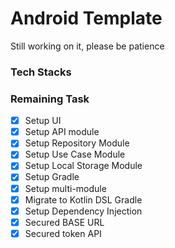 # Android Template
Still working on it, please be patience

### Tech Stacks

### Remaining Task
- [x] Setup UI
- [x] Setup API module
- [x] Setup Repository Module
- [x] Setup Use Case Module
- [x] Setup Local Storage Module
- [x] Setup Gradle
- [x] Setup multi-module
- [x] Migrate to Kotlin DSL Gradle
- [x] Setup Dependency Injection
- [x] Secured BASE URL
- [x] Secured token API
